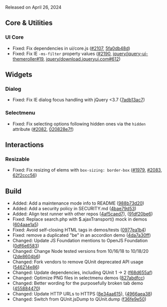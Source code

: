 <script>{
	"title": "jQuery UI 1.13.3 Changelog"
}</script>

Released on April 26, 2024

## Core &amp; Utilities

### UI Core

* Fixed: Fix dependencies in ui/core.js ([#2107](https://github.com/jquery/jquery-ui/issues/2107), [5fa0db48d](https://github.com/jquery/jquery-ui/commit/5fa0db48d73887facf891eb05b43c443b5baeca3))
* Fixed: Fix IE `-ms-filter` property values ([#2190](https://github.com/jquery/jquery-ui/issues/2190), [jquery/jquery-ui-themeroller#19](https://github.com/jquery/jquery-ui-themeroller/pull/19), [jquery/download.jqueryui.com#612](https://github.com/jquery/download.jqueryui.com/pull/612))

## Widgets

### Dialog

* Fixed: Fix IE dialog focus handling with jQuery <3.7 ([7adb13ac7](https://github.com/jquery/jquery-ui/commit/7adb13ac7c30a7ba33f1db256952be77b9e7a310))

### Selectmenu

* Fixed: Fix selecting options following hidden ones via the `hidden` attribute ([#2082](https://github.com/jquery/jquery-ui/issues/2082), [020828e7f](https://github.com/jquery/jquery-ui/commit/020828e7ffd5e7830d979b4c5cf8412f04223973))

## Interactions

### Resizable

* Fixed: Fix resizing of elems with `box-sizing: border-box` ([#1979](https://github.com/jquery/jquery-ui/issues/1979), [#2083](https://github.com/jquery/jquery-ui/issues/2083), [62f2ccc56](https://github.com/jquery/jquery-ui/commit/62f2ccc5678a8b09df85afd006eb623ac38af189))

## Build

* Added: Add a maintenance mode info to README ([988b73d20](https://github.com/jquery/jquery-ui/commit/988b73d20fb555131827e4585a7fcfbaf1ae15d9))
* Added: Add a security policy in SECURITY.md ([4bae79d53](https://github.com/jquery/jquery-ui/commit/4bae79d534aa62a6383d12cbfbeb1d0eea4afe8b))
* Added: Align test runner with other repos ([4af5caed7](https://github.com/jquery/jquery-ui/commit/4af5caed7a16cc0aca6b8f2b65ab0d697df139eb)), ([91df20be6](https://github.com/jquery/jquery-ui/commit/91df20be6b488ac6cf4da291d7ee3aa5d6feac73))
* Fixed: Replace search.php with $.ajaxTransport() mock in demos ([604aae1a5](https://github.com/jquery/jquery-ui/commit/604aae1a5739f4b1980959ceed024e44619f6c7e))
* Fixed: Avoid self-closing HTML tags in demos/tests ([0977ea1b4](https://github.com/jquery/jquery-ui/commit/0977ea1b48355bfddc98cb16673ea8b627904dab))
* Fixed: remove a duplicated "be" in an accordion demo ([4da7a30ff](https://github.com/jquery/jquery-ui/commit/4da7a30ff4d3ebd733fa538a0253d114ca0fc348))
* Changed: Update JS Foundation mentions to OpenJS Foundation ([0df6e6583](https://github.com/jquery/jquery-ui/commit/0df6e658307f8936a477deb9674d643d18a2469b))
* Changed: Change Node tested versions from 10/16/18 to 10/18/20 ([2de8604b6](https://github.com/jquery/jquery-ui/commit/2de8604b67983a53fd42b24610a59e140a1425e9))
* Changed: Fork vendors to remove QUnit deprecated API usage ([546214e86](https://github.com/jquery/jquery-ui/commit/546214e86956804a1b02da173a4c6c5ddea11454))
* Changed: Update dependencies, including QUnit 1 -> 2 ([f68d655af](https://github.com/jquery/jquery-ui/commit/f68d655aff81273d431d5e58bc8af775fc9bd231))
* Changed: Optimize PNG files in selectmenu demos ([827abdfcc](https://github.com/jquery/jquery-ui/commit/827abdfccd13033a7cd0c5d83b213d38f20a4fa2))
* Changed: Better wording for the purposefully broken tab demo ([455884470](https://github.com/jquery/jquery-ui/commit/455884470c269939411d1704949a89f7e8d9ec7c))
* Changed: Update HTTP URLs to HTTPS ([8e34aa615](https://github.com/jquery/jquery-ui/commit/8e34aa6155d2c0770962c42d49a696183fe6d80f)), ([4966aea38](https://github.com/jquery/jquery-ui/commit/4966aea381403ce368c17bcf4b2ecd836c82487d))
* Changed: Switch from QUnit.jsDump to QUnit.dump ([f36fe9e50](https://github.com/jquery/jquery-ui/commit/f36fe9e50d2a83a9bc5c4eb18fdfd5abe754e300))
